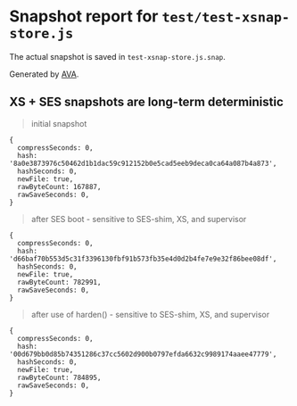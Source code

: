 # Snapshot report for `test/test-xsnap-store.js`

The actual snapshot is saved in `test-xsnap-store.js.snap`.

Generated by [AVA](https://avajs.dev).

## XS + SES snapshots are long-term deterministic

> initial snapshot

    {
      compressSeconds: 0,
      hash: '8a0e3873976c50462d1b1dac59c912152b0e5cad5eeb9deca0ca64a087b4a873',
      hashSeconds: 0,
      newFile: true,
      rawByteCount: 167887,
      rawSaveSeconds: 0,
    }

> after SES boot - sensitive to SES-shim, XS, and supervisor

    {
      compressSeconds: 0,
      hash: 'd66baf70b553d5c31f3396130fbf91b573fb35e4d0d2b4fe7e9e32f86bee08df',
      hashSeconds: 0,
      newFile: true,
      rawByteCount: 782991,
      rawSaveSeconds: 0,
    }

> after use of harden() - sensitive to SES-shim, XS, and supervisor

    {
      compressSeconds: 0,
      hash: '00d679bb0d85b74351286c37cc5602d900b0797efda6632c9989174aaee47779',
      hashSeconds: 0,
      newFile: true,
      rawByteCount: 784895,
      rawSaveSeconds: 0,
    }
